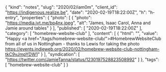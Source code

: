 {
  "kind": "notes",
  "slug": "2020/02/iam0m",
  "client_id": "https://indigenous.realize.be",
  "date": "2020-02-19T18:22:00Z",
  "h": "h-entry",
  "properties": {
    "photo": [
      {
        "photo": "https://media.jvt.me/bp4nx.jpeg",
        "alt": "James, Isaac Carol, Anna and Jamie around tables"
      }
    ],
    "published": [
      "2020-02-19T18:22:00Z"
    ],
    "category": [
      "homebrew-website-club"
    ],
    "content": [
      {
        "html": "",
        "value": "Happy <a href=\"/tags/homebrew-website-club/\">#HomebrewWebsiteClub</a> from all of us in Nottingham - thanks to Lewis for taking the photo https://events.indieweb.org/2020/02/homebrew-website-club-nottingham-tkC9vJmpYDW1"
      }
    ],
    "syndication": [
      "https://twitter.com/JamieTanna/status/1230197528823508992"
    ]
  },
  "tags": [
    "homebrew-website-club"
  ]
}
